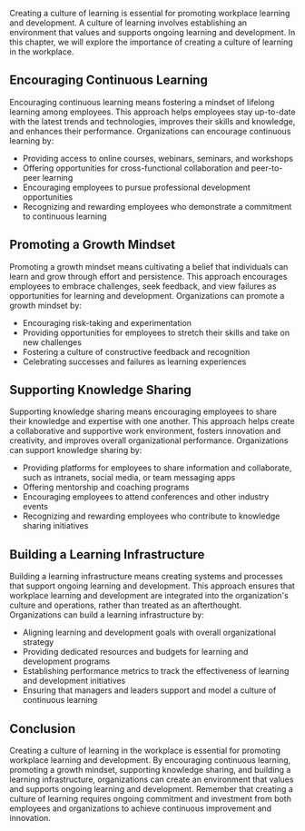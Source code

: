
Creating a culture of learning is essential for promoting workplace learning and development. A culture of learning involves establishing an environment that values and supports ongoing learning and development. In this chapter, we will explore the importance of creating a culture of learning in the workplace.

Encouraging Continuous Learning
-------------------------------

Encouraging continuous learning means fostering a mindset of lifelong learning among employees. This approach helps employees stay up-to-date with the latest trends and technologies, improves their skills and knowledge, and enhances their performance. Organizations can encourage continuous learning by:

* Providing access to online courses, webinars, seminars, and workshops
* Offering opportunities for cross-functional collaboration and peer-to-peer learning
* Encouraging employees to pursue professional development opportunities
* Recognizing and rewarding employees who demonstrate a commitment to continuous learning

Promoting a Growth Mindset
--------------------------

Promoting a growth mindset means cultivating a belief that individuals can learn and grow through effort and persistence. This approach encourages employees to embrace challenges, seek feedback, and view failures as opportunities for learning and development. Organizations can promote a growth mindset by:

* Encouraging risk-taking and experimentation
* Providing opportunities for employees to stretch their skills and take on new challenges
* Fostering a culture of constructive feedback and recognition
* Celebrating successes and failures as learning experiences

Supporting Knowledge Sharing
----------------------------

Supporting knowledge sharing means encouraging employees to share their knowledge and expertise with one another. This approach helps create a collaborative and supportive work environment, fosters innovation and creativity, and improves overall organizational performance. Organizations can support knowledge sharing by:

* Providing platforms for employees to share information and collaborate, such as intranets, social media, or team messaging apps
* Offering mentorship and coaching programs
* Encouraging employees to attend conferences and other industry events
* Recognizing and rewarding employees who contribute to knowledge sharing initiatives

Building a Learning Infrastructure
----------------------------------

Building a learning infrastructure means creating systems and processes that support ongoing learning and development. This approach ensures that workplace learning and development are integrated into the organization's culture and operations, rather than treated as an afterthought. Organizations can build a learning infrastructure by:

* Aligning learning and development goals with overall organizational strategy
* Providing dedicated resources and budgets for learning and development programs
* Establishing performance metrics to track the effectiveness of learning and development initiatives
* Ensuring that managers and leaders support and model a culture of continuous learning

Conclusion
----------

Creating a culture of learning in the workplace is essential for promoting workplace learning and development. By encouraging continuous learning, promoting a growth mindset, supporting knowledge sharing, and building a learning infrastructure, organizations can create an environment that values and supports ongoing learning and development. Remember that creating a culture of learning requires ongoing commitment and investment from both employees and organizations to achieve continuous improvement and innovation.
